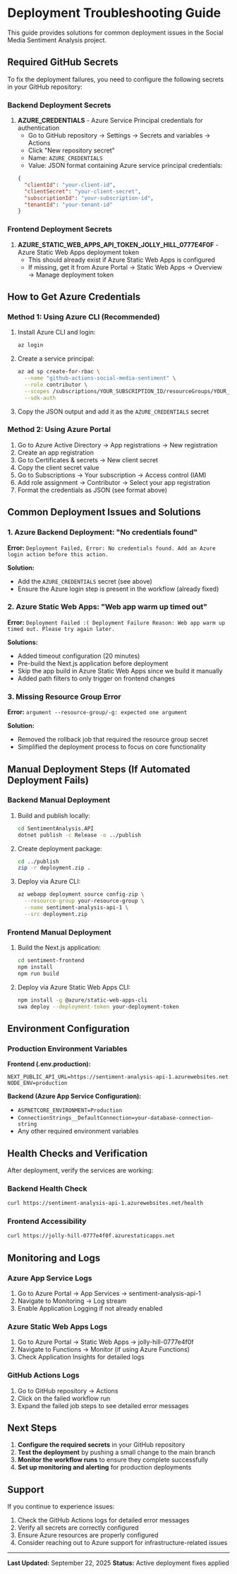 # Deployment Troubleshooting Guide

This guide provides solutions for common deployment issues in the Social Media Sentiment Analysis project.

## Required GitHub Secrets

To fix the deployment failures, you need to configure the following secrets in your GitHub repository:

### Backend Deployment Secrets

1. **AZURE_CREDENTIALS** - Azure Service Principal credentials for authentication
   - Go to GitHub repository → Settings → Secrets and variables → Actions
   - Click "New repository secret"
   - Name: `AZURE_CREDENTIALS`
   - Value: JSON format containing Azure service principal credentials:
   ```json
   {
     "clientId": "your-client-id",
     "clientSecret": "your-client-secret",
     "subscriptionId": "your-subscription-id",
     "tenantId": "your-tenant-id"
   }
   ```

### Frontend Deployment Secrets

1. **AZURE_STATIC_WEB_APPS_API_TOKEN_JOLLY_HILL_0777E4F0F** - Azure Static Web Apps deployment token
   - This should already exist if Azure Static Web Apps is configured
   - If missing, get it from Azure Portal → Static Web Apps → Overview → Manage deployment token

## How to Get Azure Credentials

### Method 1: Using Azure CLI (Recommended)

1. Install Azure CLI and login:
   ```bash
   az login
   ```

2. Create a service principal:
   ```bash
   az ad sp create-for-rbac \
     --name "github-actions-social-media-sentiment" \
     --role contributor \
     --scopes /subscriptions/YOUR_SUBSCRIPTION_ID/resourceGroups/YOUR_RESOURCE_GROUP \
     --sdk-auth
   ```

3. Copy the JSON output and add it as the `AZURE_CREDENTIALS` secret

### Method 2: Using Azure Portal

1. Go to Azure Active Directory → App registrations → New registration
2. Create an app registration
3. Go to Certificates & secrets → New client secret
4. Copy the client secret value
5. Go to Subscriptions → Your subscription → Access control (IAM)
6. Add role assignment → Contributor → Select your app registration
7. Format the credentials as JSON (see format above)

## Common Deployment Issues and Solutions

### 1. Azure Backend Deployment: "No credentials found"

**Error:** `Deployment Failed, Error: No credentials found. Add an Azure login action before this action.`

**Solution:**
- Add the `AZURE_CREDENTIALS` secret (see above)
- Ensure the Azure login step is present in the workflow (already fixed)

### 2. Azure Static Web Apps: "Web app warm up timed out"

**Error:** `Deployment Failed :( Deployment Failure Reason: Web app warm up timed out. Please try again later.`

**Solutions:**
- Added timeout configuration (20 minutes)
- Pre-build the Next.js application before deployment
- Skip the app build in Azure Static Web Apps since we build it manually
- Added path filters to only trigger on frontend changes

### 3. Missing Resource Group Error

**Error:** `argument --resource-group/-g: expected one argument`

**Solution:**
- Removed the rollback job that required the resource group secret
- Simplified the deployment process to focus on core functionality

## Manual Deployment Steps (If Automated Deployment Fails)

### Backend Manual Deployment

1. Build and publish locally:
   ```bash
   cd SentimentAnalysis.API
   dotnet publish -c Release -o ../publish
   ```

2. Create deployment package:
   ```bash
   cd ../publish
   zip -r deployment.zip .
   ```

3. Deploy via Azure CLI:
   ```bash
   az webapp deployment source config-zip \
     --resource-group your-resource-group \
     --name sentiment-analysis-api-1 \
     --src deployment.zip
   ```

### Frontend Manual Deployment

1. Build the Next.js application:
   ```bash
   cd sentiment-frontend
   npm install
   npm run build
   ```

2. Deploy via Azure Static Web Apps CLI:
   ```bash
   npm install -g @azure/static-web-apps-cli
   swa deploy --deployment-token your-deployment-token
   ```

## Environment Configuration

### Production Environment Variables

**Frontend (.env.production):**
```
NEXT_PUBLIC_API_URL=https://sentiment-analysis-api-1.azurewebsites.net
NODE_ENV=production
```

**Backend (Azure App Service Configuration):**
- `ASPNETCORE_ENVIRONMENT=Production`
- `ConnectionStrings__DefaultConnection=your-database-connection-string`
- Any other required environment variables

## Health Checks and Verification

After deployment, verify the services are working:

### Backend Health Check
```bash
curl https://sentiment-analysis-api-1.azurewebsites.net/health
```

### Frontend Accessibility
```bash
curl https://jolly-hill-0777e4f0f.azurestaticapps.net
```

## Monitoring and Logs

### Azure App Service Logs
1. Go to Azure Portal → App Services → sentiment-analysis-api-1
2. Navigate to Monitoring → Log stream
3. Enable Application Logging if not already enabled

### Azure Static Web Apps Logs
1. Go to Azure Portal → Static Web Apps → jolly-hill-0777e4f0f
2. Navigate to Functions → Monitor (if using Azure Functions)
3. Check Application Insights for detailed logs

### GitHub Actions Logs
1. Go to GitHub repository → Actions
2. Click on the failed workflow run
3. Expand the failed job steps to see detailed error messages

## Next Steps

1. **Configure the required secrets** in your GitHub repository
2. **Test the deployment** by pushing a small change to the main branch
3. **Monitor the workflow runs** to ensure they complete successfully
4. **Set up monitoring and alerting** for production deployments

## Support

If you continue to experience issues:
1. Check the GitHub Actions logs for detailed error messages
2. Verify all secrets are correctly configured
3. Ensure Azure resources are properly configured
4. Consider reaching out to Azure support for infrastructure-related issues

---

**Last Updated:** September 22, 2025
**Status:** Active deployment fixes applied